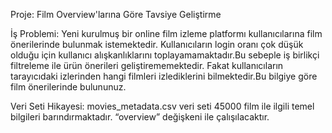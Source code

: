 Proje:
Film Overview'larına Göre Tavsiye Geliştirme

İş Problemi:
Yeni kurulmuş bir online film izleme platformı kullanıcılarına film önerilerinde bulunmak istemektedir.
Kullanıcıların login oranı çok düşük olduğu için kullanıcı alışkanlıklarını toplayamamaktadır.Bu sebeple iş birlikçi filtreleme ile ürün önerileri geliştirememektedir.
Fakat kullanıcıların tarayıcıdaki izlerinden hangi filmleri izlediklerini bilmektedir.Bu bilgiye göre film önerilerinde bulununuz.

Veri Seti Hikayesi:
movies_metadata.csv veri seti 45000 film ile ilgili temel bilgileri barındırmaktadır.
“overview” değişkeni ile çalışılacaktır.
